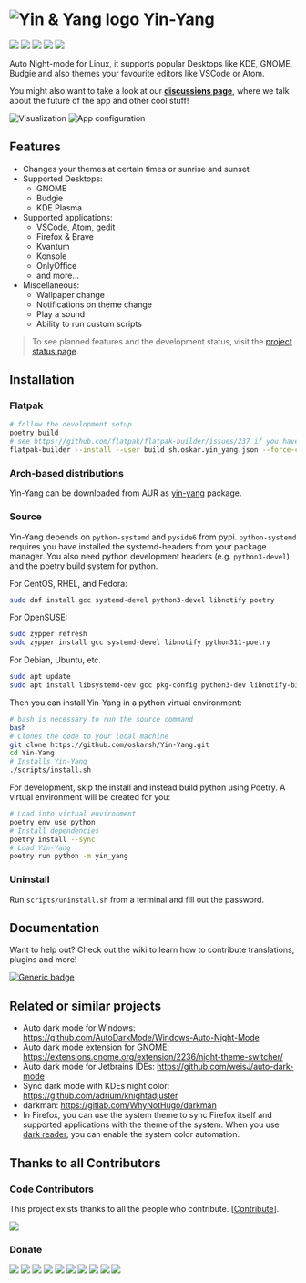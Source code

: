 # ![Yin & Yang logo](resources/logo.svg) Yin-Yang

![](https://img.shields.io/github/v/release/oskarsh/yin-yang)
![](https://img.shields.io/github/v/release/oskarsh/yin-yang?include_prereleases)
![](https://img.shields.io/github/downloads/oskarsh/yin-yang/total)
![](https://img.shields.io/badge/Build%20with-Python-yellow)
![](https://img.shields.io/github/license/oskarsh/yin-yang)

Auto Night-mode for Linux, it supports popular Desktops like KDE, GNOME, Budgie
and also themes your favourite editors like VSCode or Atom.

You might also want to take a look at our [**discussions page**](https://github.com/oskarsh/Yin-Yang/discussions), where we talk about the future of the app and other cool stuff!

![Visualization](.github/images/header.png)
![App configuration](.github/images/settings.png)

## Features

- Changes your themes at certain times or sunrise and sunset
- Supported Desktops:
  - GNOME
  - Budgie
  - KDE Plasma
- Supported applications:
  - VSCode, Atom, gedit
  - Firefox & Brave
  - Kvantum
  - Konsole
  - OnlyOffice
  - and more...
- Miscellaneous:
  - Wallpaper change
  - Notifications on theme change
  - Play a sound
  - Ability to run custom scripts

> To see planned features and the development status, visit the [project status page](https://github.com/oskarsh/Yin-Yang/projects?type=classic).

## Installation

### Flatpak

```bash
# follow the development setup
poetry build
# see https://github.com/flatpak/flatpak-builder/issues/237 if you have issues with rofiles
flatpak-builder --install --user build sh.oskar.yin_yang.json --force-clean
```

### Arch-based distributions

Yin-Yang can be downloaded from AUR as [yin-yang](https://aur.archlinux.org/packages/yin-yang) package.

### Source

Yin-Yang depends on `python-systemd` and `pyside6` from pypi. `python-systemd` requires you have installed the systemd-headers from your package manager. You also need python development headers (e.g. `python3-devel`) and the poetry build system for python.

For CentOS, RHEL, and Fedora:

```bash
sudo dnf install gcc systemd-devel python3-devel libnotify poetry
```

For OpenSUSE:

```bash
sudo zypper refresh
sudo zypper install gcc systemd-devel libnotify python311-poetry
```

For Debian, Ubuntu, etc.

```bash
sudo apt update
sudo apt install libsystemd-dev gcc pkg-config python3-dev libnotify-bin python3-poetry
```

Then you can install Yin-Yang in a python virtual environment:

```bash
# bash is necessary to run the source command
bash
# Clones the code to your local machine
git clone https://github.com/oskarsh/Yin-Yang.git
cd Yin-Yang
# Installs Yin-Yang
./scripts/install.sh
```

For development, skip the install and instead build python using Poetry. A virtual environment will be created for you:

```bash
# Load into virtual environment
poetry env use python
# Install dependencies
poetry install --sync
# Load Yin-Yang
poetry run python -m yin_yang
```

### Uninstall

Run `scripts/uninstall.sh` from a terminal and fill out the password.

## Documentation

Want to help out? Check out the wiki to learn how to contribute translations, plugins and more!

[![Generic badge](https://img.shields.io/badge/Visit-Wiki-BLUE.svg)](https://github.com/oskarsh/Yin-Yang/wiki)

## Related or similar projects

- Auto dark mode for Windows: https://github.com/AutoDarkMode/Windows-Auto-Night-Mode
- Auto dark mode extension for GNOME: https://extensions.gnome.org/extension/2236/night-theme-switcher/
- Auto dark mode for Jetbrains IDEs: https://github.com/weisJ/auto-dark-mode
- Sync dark mode with KDEs night color: https://github.com/adrium/knightadjuster
- darkman: https://gitlab.com/WhyNotHugo/darkman
- In Firefox, you can use the system theme to sync Firefox itself and supported applications with the theme of the system. When you use [dark reader](https://darkreader.org/), you can enable the system color automation.

## Thanks to all Contributors

### Code Contributors

This project exists thanks to all the people who contribute. [[Contribute](https://github.com/oskarsh/Yin-Yang/wiki/Contributing)].

[![](https://opencollective.com/Yin-Yang/contributors.svg?button=false)](https://github.com/oskarsh/Yin-Yang/graphs/contributors)

### Donate

<a href="https://opencollective.com/Yin-Yang/organization/0/website"><img src="https://opencollective.com/Yin-Yang/organization/0/avatar.svg"></a>
<a href="https://opencollective.com/Yin-Yang/organization/1/website"><img src="https://opencollective.com/Yin-Yang/organization/1/avatar.svg"></a>
<a href="https://opencollective.com/Yin-Yang/organization/2/website"><img src="https://opencollective.com/Yin-Yang/organization/2/avatar.svg"></a>
<a href="https://opencollective.com/Yin-Yang/organization/3/website"><img src="https://opencollective.com/Yin-Yang/organization/3/avatar.svg"></a>
<a href="https://opencollective.com/Yin-Yang/organization/4/website"><img src="https://opencollective.com/Yin-Yang/organization/4/avatar.svg"></a>
<a href="https://opencollective.com/Yin-Yang/organization/5/website"><img src="https://opencollective.com/Yin-Yang/organization/5/avatar.svg"></a>
<a href="https://opencollective.com/Yin-Yang/organization/6/website"><img src="https://opencollective.com/Yin-Yang/organization/6/avatar.svg"></a>
<a href="https://opencollective.com/Yin-Yang/organization/7/website"><img src="https://opencollective.com/Yin-Yang/organization/7/avatar.svg"></a>
<a href="https://opencollective.com/Yin-Yang/organization/8/website"><img src="https://opencollective.com/Yin-Yang/organization/8/avatar.svg"></a>
<a href="https://opencollective.com/Yin-Yang/organization/9/website"><img src="https://opencollective.com/Yin-Yang/organization/9/avatar.svg"></a>
